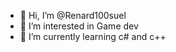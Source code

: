 - 👋 Hi, I’m @Renard100suel
- 👀 I’m interested in Game dev 
- 🌱 I’m currently learning c# and c++

<!---
Renard100suel/Renard100suel is a ✨ special ✨ repository because its `README.md` (this file) appears on your GitHub profile.
You can click the Preview link to take a look at your changes.
--->
